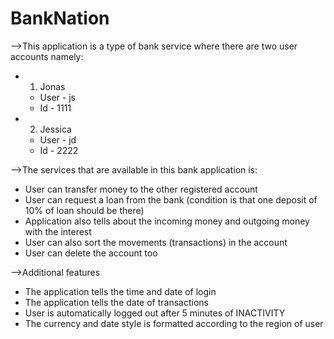 # BankNation
-->This application is a type of bank service where there are two user accounts namely:
* 1) Jonas
  * User - js
  * Id - 1111
* 2) Jessica
  * User - jd
  * Id - 2222
  
-->The services that are available in this bank application is:
* User can transfer money to the other registered account
* User can request a loan from the bank (condition is that one deposit of 10% of loan should be there)
* Application also tells about the incoming money and outgoing money with the interest
* User can also sort the movements (transactions) in the account
* User can delete the account too

-->Additional features
* The application tells the time and date of login
* The application tells the date of transactions
* User is automatically logged out after 5 minutes of INACTIVITY
* The currency and date style is formatted according to the region of user
